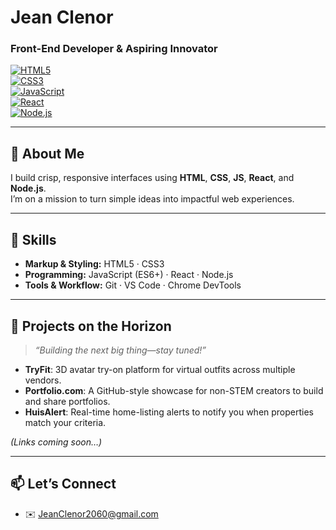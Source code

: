 <!-- =============================== -->
<!--         Hi there 👋             -->
<!-- =============================== -->

# Jean Clenor  
### Front-End Developer & Aspiring Innovator

[![HTML5](https://img.shields.io/badge/HTML5-E34F26?style=flat&logo=html5&logoColor=white)](https://developer.mozilla.org/docs/Web/HTML)  
[![CSS3](https://img.shields.io/badge/CSS3-1572B6?style=flat&logo=css3&logoColor=white)](https://developer.mozilla.org/docs/Web/CSS)  
[![JavaScript](https://img.shields.io/badge/JavaScript-F7DF1E?style=flat&logo=javascript&logoColor=black)](https://developer.mozilla.org/docs/Web/JavaScript)  
[![React](https://img.shields.io/badge/React-20232A?style=flat&logo=react&logoColor=61DAFB)](https://reactjs.org/)  
[![Node.js](https://img.shields.io/badge/Node.js-339933?style=flat&logo=nodedotjs&logoColor=white)](https://nodejs.org/)

---

## 🚀 About Me
I build crisp, responsive interfaces using **HTML**, **CSS**, **JS**, **React**, and **Node.js**.  
I’m on a mission to turn simple ideas into impactful web experiences.

---

## 💼 Skills
- **Markup & Styling:** HTML5 · CSS3  
- **Programming:** JavaScript (ES6+) · React · Node.js  
- **Tools & Workflow:** Git · VS Code · Chrome DevTools  

---

## 🔧 Projects on the Horizon
> *“Building the next big thing—stay tuned!”*

- **TryFit**: 3D avatar try-on platform for virtual outfits across multiple vendors.  
- **Portfolio.com**: A GitHub-style showcase for non-STEM creators to build and share portfolios.  
- **HuisAlert**: Real-time home-listing alerts to notify you when properties match your criteria.

*(Links coming soon…)*

---

## 📫 Let’s Connect
- ✉️ [JeanClenor2060@gmail.com](mailto:JeanClenor2060@gmail.com)  
 
